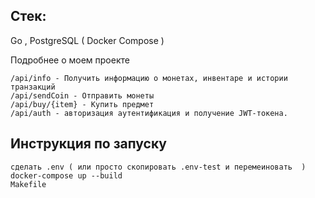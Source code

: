 



    
## **Cтек:**
Go , PostgreSQL ( Docker Compose ) 


Подробнее о моем проекте 
```
/api/info - Получить информацию о монетах, инвентаре и истории транзакций
/api/sendCoin - Отправить монеты 
/api/buy/{item} - Купить предмет
/api/auth - авторизация аутентификация и получение JWT-токена.
```
## **Инструкция по запуску**
```
сделать .env ( или просто скопировать .env-test и перемеиновать  )
docker-compose up --build
Makefile 
```